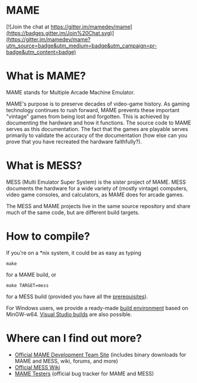 
# **MAME** #

[![Join the chat at https://gitter.im/mamedev/mame](https://badges.gitter.im/Join%20Chat.svg)](https://gitter.im/mamedev/mame?utm_source=badge&utm_medium=badge&utm_campaign=pr-badge&utm_content=badge)

What is MAME?
=============

MAME stands for Multiple Arcade Machine Emulator.

MAME's purpose is to preserve decades of video-game history. As gaming technology continues to rush forward, MAME prevents these important "vintage" games from being lost and forgotten. This is achieved by documenting the hardware and how it functions. The source code to MAME serves as this documentation. The fact that the games are playable serves primarily to validate the accuracy of the documentation (how else can you prove that you have recreated the hardware faithfully?).

What is MESS?
=============

MESS (Multi Emulator Super System) is the sister project of MAME. MESS documents the hardware for a wide variety of (mostly vintage) computers, video game consoles, and calculators, as MAME does for arcade games.

The MESS and MAME projects live in the same source repository and share much of the same code, but are different build targets.

How to compile?
=============

If you're on a *nix system, it could be as easy as typing

```
make
```

for a MAME build, or

```
make TARGET=mess
```

for a MESS build (provided you have all the [prerequisites](http://forums.bannister.org/ubbthreads.php?ubb=showflat&Number=35138)).

For Windows users, we provide a ready-made [build environment](http://mamedev.org/tools/) based on MinGW-w64. [Visual Studio builds](http://wiki.mamedev.org/index.php?title=Building_MAME_using_Microsoft_Visual_Studio_compilers) are also possible.

Where can I find out more?
=============

* [Official MAME Development Team Site](http://mamedev.org/) (includes binary downloads for MAME and MESS, wiki, forums, and more)
* [Official MESS Wiki](http://www.mess.org/)
* [MAME Testers](http://mametesters.org/) (official bug tracker for MAME and MESS)
